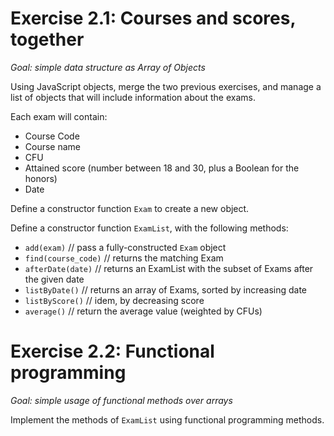 # Exercise 2.1: Courses and scores, together
_Goal: simple data structure as Array of Objects_

Using JavaScript objects, merge the two previous exercises, and manage a list of objects that will include information about the exams.

Each exam will contain:

- Course Code
- Course name
- CFU
- Attained score (number between 18 and 30, plus a Boolean for the honors)
- Date

Define a constructor function `Exam` to create a new object.

Define a constructor function `ExamList`, with the following methods: 

- `add(exam)` // pass a fully-constructed `Exam` object
- `find(course_code)` // returns the matching Exam
- `afterDate(date)` // returns an ExamList with the subset of Exams after the given date
- `listByDate()` // returns an array of Exams, sorted by increasing date
- `listByScore()` // idem, by decreasing score
- `average()` // return the average value (weighted by CFUs)

# Exercise 2.2: Functional programming
_Goal: simple usage of functional methods over arrays_

Implement the methods of `ExamList` using functional programming methods.